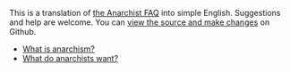 This is a translation of [the Anarchist FAQ](http://anarchism.pageabode.com/afaq/)
into simple English. Suggestions and help are welcome.
You can [view the source and make changes](https://github.com/marnanel/simple-afaq)
on Github.

* [What is anarchism?](a1.md)
* [What do anarchists want?](a2.md)

